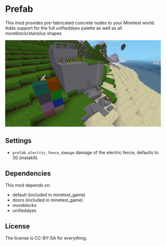 # Prefab

This mod provides pre-fabricated concrete nodes to your Minetest world.
Adds support for the full unifieddyes palette as well as all moreblock/stairplus shapes

![Screenshot](https://raw.githubusercontent.com/minetest-mods/prefab/master/screenshot.png)

## Settings

* `prefab.electric_fence_damage` damage of the electric fence, defaults to 30 (instakill)

## Dependencies

This mod depends on:

 * default (included in minetest_game)
 * doors (included in minetest_game)
 * moreblocks
 * unifieddyes

## License

The license is CC-BY-SA for everything.
